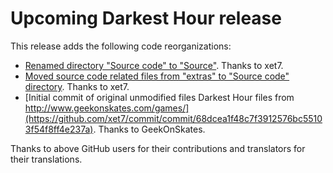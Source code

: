 
# Upcoming Darkest Hour release

This release adds the following code reorganizations:

- [Renamed directory "Source code" to "Source"](https://github.com/xet7/darkesthour/commit/7c85fe9109585a87dc6d309dcfe611fa2ca7bb95).
  Thanks to xet7.
- [Moved source code related files from "extras" to "Source code" directory](https://github.com/xet7/darkesthour/commit/074be72aa4128003de625f5d971398d236509ed6).
  Thanks to xet7.
- [Initial commit of original unmodified files Darkest Hour files from http://www.geekonskates.com/games/](https://github.com/xet7/commit/commit/68dcea1f48c7f3912576bc55103f54f8ff4e237a).
  Thanks to GeekOnSkates.

Thanks to above GitHub users for their contributions and translators for their translations.
